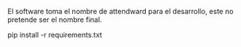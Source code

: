 El software toma el nombre de attendward para el desarrollo, este no pretende ser el nombre final.

pip install -r requirements.txt




